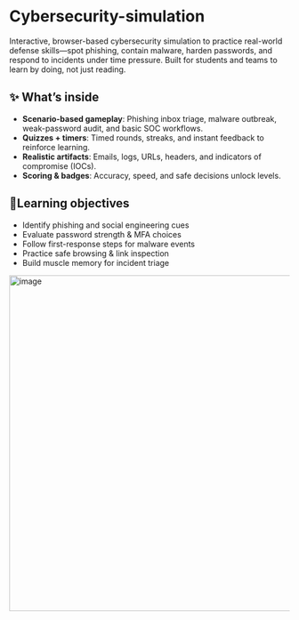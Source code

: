 # Cybersecurity-simulation

Interactive, browser-based cybersecurity simulation to practice real-world defense skills—spot phishing, contain malware, harden passwords, and respond to incidents under time pressure. Built for students and teams to learn by doing, not just reading.
## ✨ What’s inside
- **Scenario-based gameplay**: Phishing inbox triage, malware outbreak, weak-password audit, and basic SOC workflows.  
- **Quizzes + timers**: Timed rounds, streaks, and instant feedback to reinforce learning.  
- **Realistic artifacts**: Emails, logs, URLs, headers, and indicators of compromise (IOCs).  
- **Scoring & badges**: Accuracy, speed, and safe decisions unlock levels.  


## 🎯Learning objectives
- Identify phishing and social engineering cues  
- Evaluate password strength & MFA choices  
- Follow first-response steps for malware events  
- Practice safe browsing & link inspection  
- Build muscle memory for incident triage

<img width="900" height="604" alt="image" src="https://github.com/user-attachments/assets/ab1f0964-00ae-425b-87f2-15a617a8d53e" />
